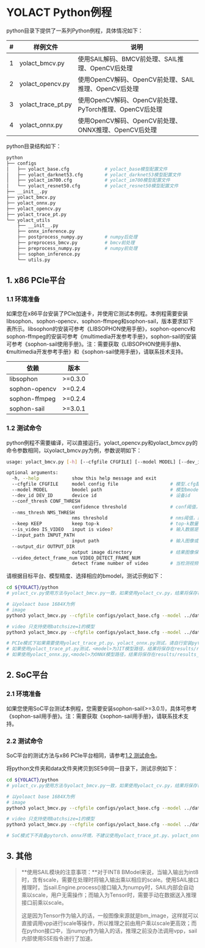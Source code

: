 # YOLACT Python例程

python目录下提供了一系列Python例程，具体情况如下：

| #    | 样例文件           | 说明                                                    |
| ---- | ------------------ | ------------------------------------------------------- |
| 1    | yolact_bmcv.py     | 使用SAIL解码、BMCV前处理、SAIL推理、OpenCV后处理        |
| 2    | yolact_opencv.py   | 使用OpenCV解码、OpenCV前处理、SAIL推理、OpenCV后处理    |
| 3    | yolact_trace_pt.py | 使用OpenCV解码、OpenCV前处理、PyTorch推理、OpenCV后处理 |
| 4    | yolact_onnx.py     | 使用OpenCV解码、OpenCV前处理、ONNX推理、OpenCV后处理    |

python目录结构如下：

```bash
python
├── configs
│   ├── yolact_base.cfg				# yolact_base模型配置文件
│   ├── yolact_darknet53.cfg		# yolact_darknet53模型配置文件
│   ├── yolact_im700.cfg			# yolact_im700模型配置文件
│   └── yolact_resnet50.cfg			# yolact_resnet50模型配置文件
├── __init__.py
├── yolact_bmcv.py					
├── yolact_onnx.py					
├── yolact_opencv.py
├── yolact_trace_pt.py
└── yolact_utils					
    ├── __init__.py
    ├── onnx_inference.py
    ├── postprocess_numpy.py		# numpy后处理
    ├── preprocess_bmcv.py			# bmcv前处理
    ├── preprocess_numpy.py			# numpy前处理
    ├── sophon_inference.py
    └── utils.py
```

## 1. x86 PCIe平台

### 1.1 环境准备

如果您在x86平台安装了PCIe加速卡，并使用它测试本例程。本例程需要安装libsophon、sophon-opencv、sophon-ffmpeg和sophon-sail，版本要求如下表所示。libsophon的安装可参考《LIBSOPHON使用手册》，sophon-opencv和sophon-ffmpeg的安装可参考《multimedia开发参考手册》，sophon-sail的安装可参考《sophon-sail使用手册》。注：需要获取《LIBSOPHON使用手册》、《multimedia开发参考手册》和《sophon-sail使用手册》，请联系技术支持。

| 依赖          | 版本    |
| ------------- | ------- |
| libsophon     | >=0.3.0 |
| sophon-opencv | >=0.2.4 |
| sophon-ffmpeg | >=0.2.4 |
| sophon-sail   | >=3.0.1 |

### 1.2 测试命令

python例程不需要编译，可以直接运行。yolact_opencv.py和yolact_bmcv.py的命令参数相同，以yolact_bmcv.py为例，参数说明如下：

```bash
usage: yolact_bmcv.py [-h] [--cfgfile CFGFILE] [--model MODEL] [--dev_id DEV_ID] [--conf_thresh CONF_THRESH] [--nms_thresh NMS_THRESH] [--keep KEEP] [--is_video IS_VIDEO] [--input_path INPUT_PATH] [--output_dir OUTPUT_DIR] [--video_detect_frame_num VIDEO_DETECT_FRAME_NUM]

optional arguments:
  -h, --help            show this help message and exit
  --cfgfile CFGFILE     model config file					# 模型.cfg配置文件
  --model MODEL         bmodel path							# 模型bmodel文件。如果is_video为True，只支持使用batchsize=1的模型
  --dev_id DEV_ID       device id							# 设备id
  --conf_thresh CONF_THRESH
                        confidence threshold				# conf阈值，默认为0.5
  --nms_thresh NMS_THRESH
                        nms threshold						# nms阈值，默认为0.5
  --keep KEEP           keep top-k							# top-k数量，默认为100
  --is_video IS_VIDEO   input is video?						# 输入数据是否为视频，0：输入为图像，1：输入为视频。默认为0。
  --input_path INPUT_PATH
                        input path							# 输入图像或视频路径 	
  --output_dir OUTPUT_DIR
                        output image directory				# 结果图像保存的文件夹路径，默认保存在results/results_{script}文件夹下。{script}为bmcv或opencv
  --video_detect_frame_num VIDEO_DETECT_FRAME_NUM
                        detect frame number of video		# 当检测视频时，检测和保存结果的视频帧数，默认为10
```

请根据目标平台、模型精度、选择相应的bmodel，测试示例如下：

```bash
cd ${YOLACT}/python
# yolact_cv.py使用方法与yolact_bmcv.py一致，如果使用yolact_cv.py，结果将保存在results/results_cv目录下；如果使用yolact_bmcv.py，结果将保存在results/results_bmcv目录下。

# 以yoloact base 1684X为例
# image
python3 yolact_bmcv.py --cfgfile configs/yolact_base.cfg --model ../data/models/BM1684X/yolact_base_54_800000_fp32_1b.bmodel --input_path ../data/images/

# video 只支持使用batchsize=1的模型
python3 yolact_bmcv.py --cfgfile configs/yolact_base.cfg --model ../data/models/BM1684X/yolact_base_54_800000_fp32_1b.bmodel --is_video 1 --input_path ../data/videos/road.mp4 --video_detect_frame_num 10

# PCIe模式下如果需要使用yolact_trace_pt.py、yolact_onnx.py测试，请自行安装pytorch、onnx环境
# 如果使用yolact_trace_pt.py测试，<model>为JIT模型路径，结果将保存在results/results_trace_pt目录下
# 如果使用yolact_onnx.py,<model>为ONNX模型路径，结果将保存在results/results_onnx目录下
```

## 2. SoC平台

### 2.1 环境准备

如果您使用SoC平台测试本例程，您需要安装sophon-sail(>=3.0.1)，具体可参考《sophon-sail用手册》。注：需要获取《sophon-sail用手册》，请联系技术支持。

### 2.2 测试命令

SoC平台的测试方法与x86 PCIe平台相同，请参考[1.2 测试命令](#12-测试命令)。

将python文件夹和data文件夹拷贝到SE5中同一目录下，测试示例如下：

```bash
cd ${YOLACT}/python
# yolact_cv.py使用方法与yolact_bmcv.py一致，如果使用yolact_cv.py，结果将保存在results/results_cv目录下；如果使用yolact_bmcv.py，结果将保存在results/results_bmcv目录下。

# 以yoloact base 1684X为例
# image
python3 yolact_bmcv.py --cfgfile configs/yolact_base.cfg --model ../data/models/BM1684X/yolact_base_54_800000_fp32_1b.bmodel --input_path ../data/images/

# video 只支持使用batchsize=1的模型
python3 yolact_bmcv.py --cfgfile configs/yolact_base.cfg --model ../data/models/BM1684X/yolact_base_54_800000_fp32_1b.bmodel --is_video 1 --input_path ../data/videos/road.mp4 --video_detect_frame_num 10

# SoC模式下不具备pytorch、onnx环境，不建议使用yolact_trace_pt.py、yolact_onnx.py测试
```

## 3. 其他

> **使用SAIL模块的注意事项：**对于INT8 BModel来说，当输入输出为int8时，含有scale，需要在处理时将输入输出乘以相应的scale。使用SAIL接口推理时，当sail.Engine.process()接口输入为numpy时，SAIL内部会自动乘以scale，用户无需操作；而输入为Tensor时，需要手动在数据送入推理接口前乘以scale。
>
> 这是因为Tensor作为输入的话，一般图像来源就是bm_image，这样就可以直接调用vpp进行scale等操作，所以推理之前由用户乘以scale更高效；而在python接口中，当numpy作为输入的话，推理之前没办法调用vpp，sail内部使用SSE指令进行了加速。

